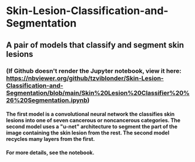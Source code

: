 # Skin-Lesion-Classification-and-Segmentation
## A pair of models that classify and segment skin lesions
### (If Github doesn't render the Jupyter notebook, view it here: https://nbviewer.org/github/tzviblonder/Skin-Lesion-Classification-and-Segmentation/blob/main/Skin%20Lesion%20Classifier%20%26%20Segmentation.ipynb)

#### The first model is a convolutional neural network the classifies skin lesions into one of seven cancerous or noncancerous categories. The second model uses a "u-net" architecture to segment the part of the image containing the skin lesion from the rest. The second model recycles many layers from the first. 
#### For more details, see the notebook.
